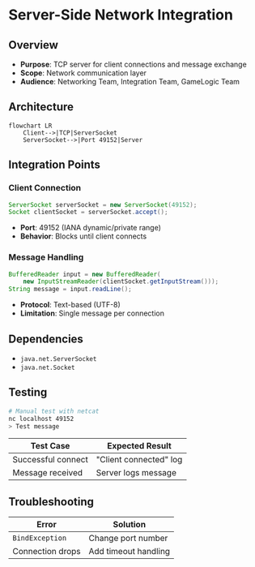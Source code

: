 # Server-Side Network Integration

## Overview
- **Purpose**: TCP server for client connections and message exchange  
- **Scope**: Network communication layer  
- **Audience**: Networking Team, Integration Team, GameLogic Team  

## Architecture
```mermaid
flowchart LR
    Client-->|TCP|ServerSocket
    ServerSocket-->|Port 49152|Server
```

## Integration Points

### Client Connection
```java
ServerSocket serverSocket = new ServerSocket(49152);
Socket clientSocket = serverSocket.accept();
```
- **Port**: 49152 (IANA dynamic/private range)
- **Behavior**: Blocks until client connects

### Message Handling
```java
BufferedReader input = new BufferedReader(
    new InputStreamReader(clientSocket.getInputStream()));
String message = input.readLine();
```
- **Protocol**: Text-based (UTF-8)
- **Limitation**: Single message per connection

## Dependencies
- `java.net.ServerSocket`
- `java.net.Socket`

## Testing
```bash
# Manual test with netcat
nc localhost 49152
> Test message
```

| Test Case          | Expected Result          |
|--------------------|--------------------------|
| Successful connect | "Client connected" log   |
| Message received   | Server logs message      |

## Troubleshooting
| Error               | Solution                 |
|---------------------|--------------------------|
| `BindException`     | Change port number       |
| Connection drops    | Add timeout handling     |
